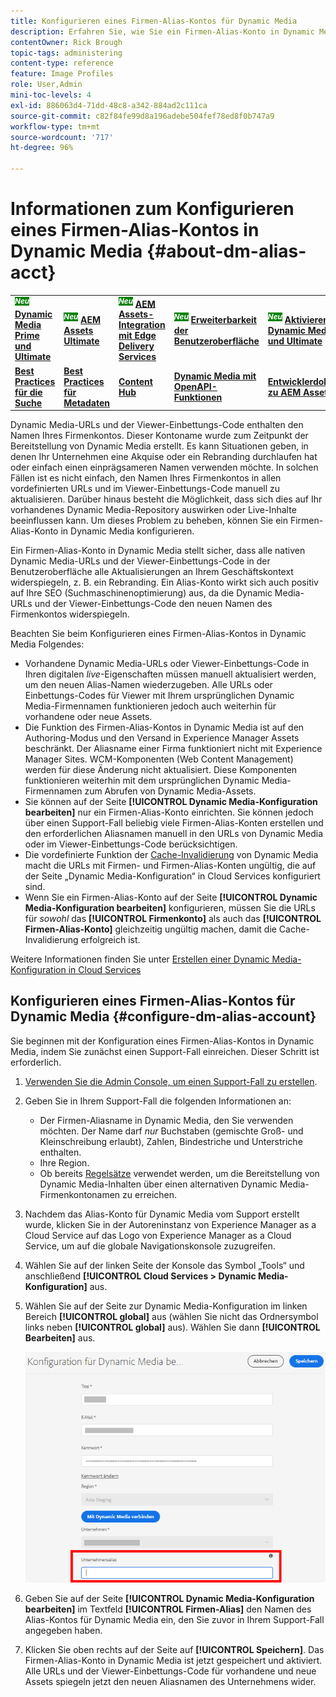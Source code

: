 ```yaml
---
title: Konfigurieren eines Firmen-Alias-Kontos für Dynamic Media
description: Erfahren Sie, wie Sie ein Firmen-Alias-Konto in Dynamic Media konfigurieren.
contentOwner: Rick Brough
topic-tags: administering
content-type: reference
feature: Image Profiles
role: User,Admin
mini-toc-levels: 4
exl-id: 886063d4-71dd-48c8-a342-884ad2c111ca
source-git-commit: c82f84fe99d8a196adebe504fef78ed8f0b747a9
workflow-type: tm+mt
source-wordcount: '717'
ht-degree: 96%

---
```


# Informationen zum Konfigurieren eines Firmen-Alias-Kontos in Dynamic Media {#about-dm-alias-acct}

<table>
    <tr>
        <td>
            <sup style= "background-color:#008000; color:#FFFFFF; font-weight:bold"><i>Neu</i></sup> <a href="/help/assets/dynamic-media/dm-prime-ultimate.md"><b>Dynamic Media Prime und Ultimate</b></a>
        </td>
        <td>
            <sup style= "background-color:#008000; color:#FFFFFF; font-weight:bold"><i>Neu</i></sup> <a href="/help/assets/assets-ultimate-overview.md"><b>AEM Assets Ultimate</b></a>
        </td>
        <td>
            <sup style= "background-color:#008000; color:#FFFFFF; font-weight:bold"><i>Neu</i></sup> <a href="/help/assets/integrate-aem-assets-edge-delivery-services.md"><b>AEM Assets-Integration mit Edge Delivery Services</b></a>
        </td>
        <td>
            <sup style= "background-color:#008000; color:#FFFFFF; font-weight:bold"><i>Neu</i></sup> <a href="/help/assets/aem-assets-view-ui-extensibility.md"><b>Erweiterbarkeit der Benutzeroberfläche</b></a>
        </td>
          <td>
            <sup style= "background-color:#008000; color:#FFFFFF; font-weight:bold"><i>Neu</i></sup> <a href="/help/assets/dynamic-media/enable-dynamic-media-prime-and-ultimate.md"><b>Aktivieren von Dynamic Media Prime und Ultimate</b></a>
        </td>
    </tr>
    <tr>
        <td>
            <a href="/help/assets/search-best-practices.md"><b>Best Practices für die Suche</b></a>
        </td>
        <td>
            <a href="/help/assets/metadata-best-practices.md"><b>Best Practices für Metadaten</b></a>
        </td>
        <td>
            <a href="/help/assets/product-overview.md"><b>Content Hub</b></a>
        </td>
        <td>
            <a href="/help/assets/dynamic-media-open-apis-overview.md"><b>Dynamic Media mit OpenAPI-Funktionen</b></a>
        </td>
        <td>
            <a href="https://developer.adobe.com/experience-cloud/experience-manager-apis/"><b>Entwicklerdokumentation zu AEM Assets</b></a>
        </td>
    </tr>
</table>

<!-- hide: yes
hidefromtoc: yes -->

<!-- >[!NOTE]
>
>This feature to create a Dynamic Media company alias account is in the Prerelease Channel for January 2022. See [Prerelease Channel documentation](https://experienceleague.adobe.com/docs/experience-manager-cloud-service/content/release-notes/prerelease.html?lang=en#enable-prerelease) for information on how to enable the feature for your environment. The feature is generally available in the February 2022 release. -->

Dynamic Media-URLs und der Viewer-Einbettungs-Code enthalten den Namen Ihres Firmenkontos. Dieser Kontoname wurde zum Zeitpunkt der Bereitstellung von Dynamic Media erstellt. Es kann Situationen geben, in denen Ihr Unternehmen eine Akquise oder ein Rebranding durchlaufen hat oder einfach einen einprägsameren Namen verwenden möchte. In solchen Fällen ist es nicht einfach, den Namen Ihres Firmenkontos in allen vordefinierten URLs und im Viewer-Einbettungs-Code manuell zu aktualisieren. Darüber hinaus besteht die Möglichkeit, dass sich dies auf Ihr vorhandenes Dynamic Media-Repository auswirken oder Live-Inhalte beeinflussen kann. Um dieses Problem zu beheben, können Sie ein Firmen-Alias-Konto in Dynamic Media konfigurieren.

Ein Firmen-Alias-Konto in Dynamic Media stellt sicher, dass alle nativen Dynamic Media-URLs und der Viewer-Einbettungs-Code in der Benutzeroberfläche alle Aktualisierungen an Ihrem Geschäftskontext widerspiegeln, z. B. ein Rebranding. Ein Alias-Konto wirkt sich auch positiv auf Ihre SEO (Suchmaschinenoptimierung) aus, da die Dynamic Media-URLs und der Viewer-Einbettungs-Code den neuen Namen des Firmenkontos widerspiegeln.

Beachten Sie beim Konfigurieren eines Firmen-Alias-Kontos in Dynamic Media Folgendes:

* Vorhandene Dynamic Media-URLs oder Viewer-Einbettungs-Code in Ihren digitalen *live*-Eigenschaften müssen manuell aktualisiert werden, um den neuen Alias-Namen wiederzugeben. Alle URLs oder Einbettungs-Codes für Viewer mit Ihrem ursprünglichen Dynamic Media-Firmennamen funktionieren jedoch auch weiterhin für vorhandene oder neue Assets.
* Die Funktion des Firmen-Alias-Kontos in Dynamic Media ist auf den Authoring-Modus und den Versand in Experience Manager Assets beschränkt. Der Aliasname einer Firma funktioniert nicht mit Experience Manager Sites. WCM-Komponenten (Web Content Management) werden für diese Änderung nicht aktualisiert. Diese Komponenten funktionieren weiterhin mit dem ursprünglichen Dynamic Media-Firmennamen zum Abrufen von Dynamic Media-Assets.
* Sie können auf der Seite **[!UICONTROL Dynamic Media-Konfiguration bearbeiten]** nur ein Firmen-Alias-Konto einrichten. Sie können jedoch über einen Support-Fall beliebig viele Firmen-Alias-Konten erstellen und den erforderlichen Aliasnamen manuell in den URLs von Dynamic Media oder im Viewer-Einbettungs-Code berücksichtigen.
* Die vordefinierte Funktion der [Cache-Invalidierung](/help/assets/dynamic-media/invalidate-cdn-cache-dynamic-media.md) von Dynamic Media macht die URLs mit Firmen- und Firmen-Alias-Konten ungültig, die auf der Seite „Dynamic Media-Konfiguration“ in Cloud Services konfiguriert sind.
* Wenn Sie ein Firmen-Alias-Konto auf der Seite **[!UICONTROL Dynamic Media-Konfiguration bearbeiten]** konfigurieren, müssen Sie die URLs für *sowohl* das **[!UICONTROL Firmenkonto]** als auch das **[!UICONTROL Firmen-Alias-Konto]** gleichzeitig ungültig machen, damit die Cache-Invalidierung erfolgreich ist.

Weitere Informationen finden Sie unter [Erstellen einer Dynamic Media-Konfiguration in Cloud Services](/help/assets/dynamic-media/config-dm.md#configuring-dynamic-media-cloud-services)

## Konfigurieren eines Firmen-Alias-Kontos für Dynamic Media {#configure-dm-alias-account}

Sie beginnen mit der Konfiguration eines Firmen-Alias-Kontos in Dynamic Media, indem Sie zunächst einen Support-Fall einreichen. Dieser Schritt ist erforderlich.

1. [Verwenden Sie die Admin Console, um einen Support-Fall zu erstellen](https://helpx.adobe.com/de/enterprise/using/support-for-experience-cloud.html).
1. Geben Sie in Ihrem Support-Fall die folgenden Informationen an:

   * Der Firmen-Aliasname in Dynamic Media, den Sie verwenden möchten. Der Name darf *nur* Buchstaben (gemischte Groß- und Kleinschreibung erlaubt), Zahlen, Bindestriche und Unterstriche enthalten.
   * Ihre Region.
   * Ob bereits [Regelsätze](/help/assets/dynamic-media/using-rulesets-to-transform-urls.md) verwendet werden, um die Bereitstellung von Dynamic Media-Inhalten über einen alternativen Dynamic Media-Firmenkontonamen zu erreichen.

1. Nachdem das Alias-Konto für Dynamic Media vom Support erstellt wurde, klicken Sie in der Autoreninstanz von Experience Manager as a Cloud Service auf das Logo von Experience Manager as a Cloud Service, um auf die globale Navigationskonsole zuzugreifen.
1. Wählen Sie auf der linken Seite der Konsole das Symbol „Tools“ und anschließend **[!UICONTROL Cloud Services > Dynamic Media-Konfiguration]** aus.
1. Wählen Sie auf der Seite zur Dynamic Media-Konfiguration im linken Bereich **[!UICONTROL global]** aus (wählen Sie nicht das Ordnersymbol links neben **[!UICONTROL global]** aus). Wählen Sie dann **[!UICONTROL Bearbeiten]** aus.

   ![Textfeld „Firmen-Alias in Dynamic Media“](/help/assets/assets-dm/dm-company-alias.png)

1. Geben Sie auf der Seite **[!UICONTROL Dynamic Media-Konfiguration bearbeiten]** im Textfeld **[!UICONTROL Firmen-Alias]** den Namen des Alias-Kontos für Dynamic Media ein, den Sie zuvor in Ihrem Support-Fall angegeben haben.
1. Klicken Sie oben rechts auf der Seite auf **[!UICONTROL Speichern]**.
Das Firmen-Alias-Konto in Dynamic Media ist jetzt gespeichert und aktiviert. Alle URLs und der Viewer-Einbettungs-Code für vorhandene und neue Assets spiegeln jetzt den neuen Aliasnamen des Unternehmens wider.